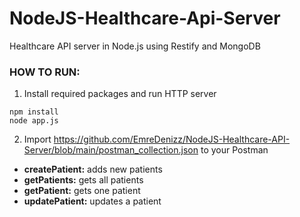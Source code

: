 # NodeJS-Healthcare-Api-Server
Healthcare API server in Node.js using Restify and MongoDB

 ### HOW TO RUN:
1. Install required packages and run HTTP server
```console
npm install
node app.js
```
2. Import https://github.com/EmreDenizz/NodeJS-Healthcare-API-Server/blob/main/postman_collection.json to your Postman
- **createPatient:** adds new patients   
- **getPatients:** gets all patients
- **getPatient:** gets one patient
- **updatePatient:** updates a patient 
